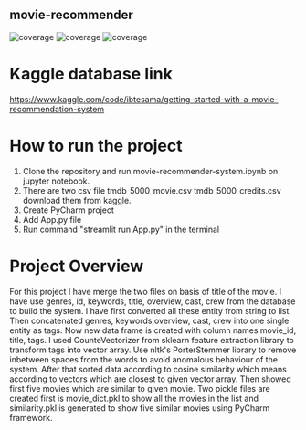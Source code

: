 ## movie-recommender
![coverage](https://img.shields.io/badge/Python-3.10.9-purple) ![coverage](https://img.shields.io/badge/Framework-Streamlit-orange) ![coverage](https://img.shields.io/badge/API-TMDB-yellow)

# Kaggle database link
https://www.kaggle.com/code/ibtesama/getting-started-with-a-movie-recommendation-system

# How to run the project
1) Clone the repository and run movie-recommender-system.ipynb on jupyter notebook.
2) There are two csv file tmdb_5000_movie.csv tmdb_5000_credits.csv download them from kaggle.
3) Create PyCharm project
4) Add App.py file
5) Run command "streamlit run App.py" in the terminal
   
# Project Overview
For this project I have merge the two files on basis of title of the movie.
I have use genres, id, keywords, title, overview, cast, crew from the database to build the system.
I have first converted all these entity from string to list.
Then concatenated genres, keywords,overview, cast, crew into one single entity as tags.
Now new data frame is created with column names movie_id, title, tags.
I used CounteVectorizer from sklearn feature extraction library to transform tags into vector array.
Use nltk's PorterStemmer library to remove inbetween spaces from the words to avoid anomalous behaviour of the system.
After that sorted data according to cosine similarity which means according to vectors which are closest to given vector array.
Then showed first five movies which are similar to given movie.
Two pickle files are created first is movie_dict.pkl to show all the movies in the list and similarity.pkl is generated to show five similar movies using PyCharm framework.



